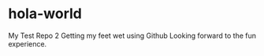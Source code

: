 # hola-world
My Test Repo 2
Getting my feet wet using Github
Looking forward to the fun experience.
